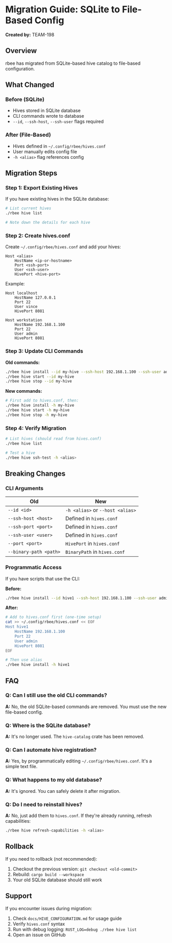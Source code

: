# Migration Guide: SQLite to File-Based Config

**Created by:** TEAM-198

## Overview

rbee has migrated from SQLite-based hive catalog to file-based configuration.

## What Changed

### Before (SQLite)
- Hives stored in SQLite database
- CLI commands wrote to database
- `--id`, `--ssh-host`, `--ssh-user` flags required

### After (File-Based)
- Hives defined in `~/.config/rbee/hives.conf`
- User manually edits config file
- `-h <alias>` flag references config

## Migration Steps

### Step 1: Export Existing Hives

If you have existing hives in the SQLite database:

```bash
# List current hives
./rbee hive list

# Note down the details for each hive
```

### Step 2: Create hives.conf

Create `~/.config/rbee/hives.conf` and add your hives:

```ssh-config
Host <alias>
    HostName <ip-or-hostname>
    Port <ssh-port>
    User <ssh-user>
    HivePort <hive-port>
```

Example:

```ssh-config
Host localhost
    HostName 127.0.0.1
    Port 22
    User vince
    HivePort 8081

Host workstation
    HostName 192.168.1.100
    Port 22
    User admin
    HivePort 8081
```

### Step 3: Update CLI Commands

**Old commands:**
```bash
./rbee hive install --id my-hive --ssh-host 192.168.1.100 --ssh-user admin --port 8081
./rbee hive start --id my-hive
./rbee hive stop --id my-hive
```

**New commands:**
```bash
# First add to hives.conf, then:
./rbee hive install -h my-hive
./rbee hive start -h my-hive
./rbee hive stop -h my-hive
```

### Step 4: Verify Migration

```bash
# List hives (should read from hives.conf)
./rbee hive list

# Test a hive
./rbee hive ssh-test -h <alias>
```

## Breaking Changes

### CLI Arguments

| Old | New |
|-----|-----|
| `--id <id>` | `-h <alias>` or `--host <alias>` |
| `--ssh-host <host>` | Defined in `hives.conf` |
| `--ssh-port <port>` | Defined in `hives.conf` |
| `--ssh-user <user>` | Defined in `hives.conf` |
| `--port <port>` | `HivePort` in `hives.conf` |
| `--binary-path <path>` | `BinaryPath` in `hives.conf` |

### Programmatic Access

If you have scripts that use the CLI:

**Before:**
```bash
./rbee hive install --id hive1 --ssh-host 192.168.1.100 --ssh-user admin --port 8081
```

**After:**
```bash
# Add to hives.conf first (one-time setup)
cat >> ~/.config/rbee/hives.conf << EOF
Host hive1
    HostName 192.168.1.100
    Port 22
    User admin
    HivePort 8081
EOF

# Then use alias
./rbee hive install -h hive1
```

## FAQ

### Q: Can I still use the old CLI commands?

**A:** No, the old SQLite-based commands are removed. You must use the new file-based config.

### Q: Where is the SQLite database?

**A:** It's no longer used. The `hive-catalog` crate has been removed.

### Q: Can I automate hive registration?

**A:** Yes, by programmatically editing `~/.config/rbee/hives.conf`. It's a simple text file.

### Q: What happens to my old database?

**A:** It's ignored. You can safely delete it after migration.

### Q: Do I need to reinstall hives?

**A:** No, just add them to `hives.conf`. If they're already running, refresh capabilities:

```bash
./rbee hive refresh-capabilities -h <alias>
```

## Rollback

If you need to rollback (not recommended):

1. Checkout the previous version: `git checkout <old-commit>`
2. Rebuild: `cargo build --workspace`
3. Your old SQLite database should still work

## Support

If you encounter issues during migration:

1. Check `docs/HIVE_CONFIGURATION.md` for usage guide
2. Verify `hives.conf` syntax
3. Run with debug logging: `RUST_LOG=debug ./rbee hive list`
4. Open an issue on GitHub
